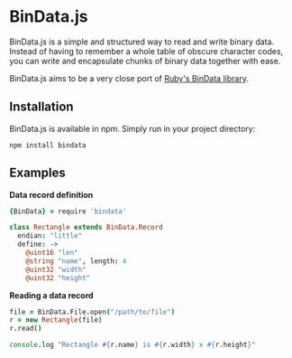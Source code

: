 # BinData.js

BinData.js is a simple and structured way to read and write binary data. Instead of having to remember a whole table of obscure character codes, you can write and encapsulate chunks of binary data together with ease.

BinData.js aims to be a very close port of [Ruby's BinData library](http://bindata.rubyforge.org/).

## Installation

BinData.js is available in npm. Simply run in your project directory:

```
npm install bindata
```

## Examples

**Data record definition**

``` coffeescript
{BinData} = require 'bindata'

class Rectangle extends BinData.Record
  endian: "little"
  define: ->
    @uint16 "len"
    @string "name", length: 4
    @uint32 "width"
    @uint32 "height"
```

**Reading a data record**

``` coffeescript
file = BinData.File.open("/path/to/file")
r = new Rectangle(file)
r.read()

console.log "Rectangle #{r.name} is #{r.width} x #{r.height}"
```